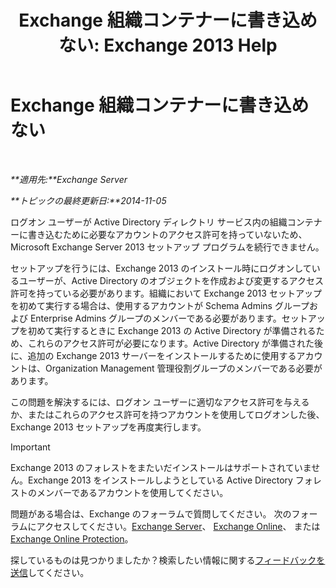 ﻿---
title: 'Exchange 組織コンテナーに書き込めない: Exchange 2013 Help'
TOCTitle: Exchange 組織コンテナーに書き込めない
ms:assetid: 17c4667b-7db1-4e0a-b824-1f6d51d980a9
ms:mtpsurl: https://technet.microsoft.com/ja-jp/library/ms.exch.setupreadiness.globalserverinstall(v=EXCHG.150)
ms:contentKeyID: 48269211
ms.date: 04/24/2018
mtps_version: v=EXCHG.150
ms.translationtype: HT
---

# Exchange 組織コンテナーに書き込めない

 

_**適用先:**Exchange Server_

_**トピックの最終更新日:**2014-11-05_

ログオン ユーザーが Active Directory ディレクトリ サービス内の組織コンテナーに書き込むために必要なアカウントのアクセス許可を持っていないため、Microsoft Exchange Server 2013 セットアップ プログラムを続行できません。

セットアップを行うには、Exchange 2013 のインストール時にログオンしているユーザーが、Active Directory のオブジェクトを作成および変更するアクセス許可を持っている必要があります。組織において Exchange 2013 セットアップを初めて実行する場合は、使用するアカウントが Schema Admins グループおよび Enterprise Admins グループのメンバーである必要があります。セットアップを初めて実行するときに Exchange 2013 の Active Directory が準備されるため、これらのアクセス許可が必要になります。Active Directory が準備された後に、追加の Exchange 2013 サーバーをインストールするために使用するアカウントは、Organization Management 管理役割グループのメンバーである必要があります。

この問題を解決するには、ログオン ユーザーに適切なアクセス許可を与えるか、またはこれらのアクセス許可を持つアカウントを使用してログオンした後、Exchange 2013 セットアップを再度実行します。


> [!IMPORTANT]
> Exchange 2013 のフォレストをまたいだインストールはサポートされていません。Exchange 2013 をインストールしようとしている Active Directory フォレストのメンバーであるアカウントを使用してください。



問題がある場合は、Exchange のフォーラムで質問してください。 次のフォーラムにアクセスしてください。[Exchange Server](https://go.microsoft.com/fwlink/p/?linkid=60612)、 [Exchange Online](https://go.microsoft.com/fwlink/p/?linkid=267542)、 または [Exchange Online Protection](https://go.microsoft.com/fwlink/p/?linkid=285351)。

探しているものは見つかりましたか？検索したい情報に関する[フィードバックを送信](mailto:exsetuphelpfeedback@microsoft.com?subject=exchange%202013%20setup%20help%20feedback)してください。

